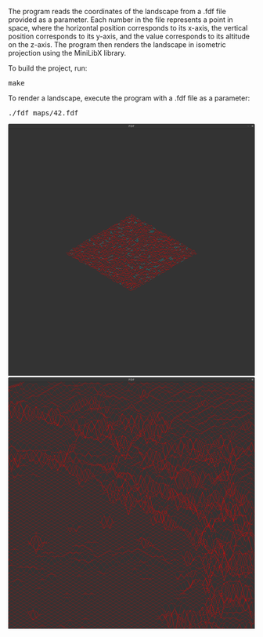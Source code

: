 The program reads the coordinates of the landscape from a .fdf file provided as a parameter. Each number in the file represents a point in space, where the horizontal position corresponds to its x-axis, the vertical position corresponds to its y-axis, and the value corresponds to its altitude on the z-axis. The program then renders the landscape in isometric projection using the MiniLibX library.

To build the project, run:
<pre>
make
</pre>

To render a landscape, execute the program with a .fdf file as a parameter:
<pre>
./fdf maps/42.fdf
</pre>

<img src="first.png"  style=" height: auto;"><img src="mars.png" style="height: auto;">
